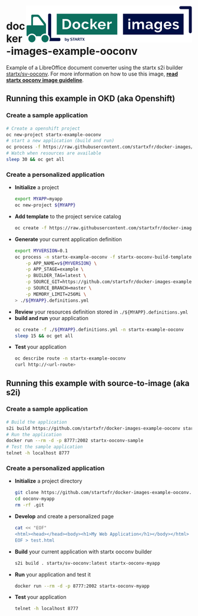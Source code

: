 <img align="right" src="https://raw.githubusercontent.com/startxfr/docker-images/master/travis/logo-small.svg?sanitize=true">

# docker-images-example-ooconv


Example of a LibreOffice document converter using the startx s2i builder [startx/sv-ooconv](https://hub.docker.com/r/startx/sv-ooconv). 
For more information on how to use this image, **[read startx ooconv image guideline](https://github.com/startxfr/docker-images/blob/master/Services/ooconv/README.md)**.

## Running this example in OKD (aka Openshift)

### Create a sample application

```bash
# Create a openshift project
oc new-project startx-example-ooconv
# start a new application (build and run)
oc process -f https://raw.githubusercontent.com/startxfr/docker-images/master/Services/ooconv/openshift-template-build.yml -p APP_NAME=myapp | oc create -f -
# Watch when resources are available
sleep 30 && oc get all
```

### Create a personalized application

- **Initialize** a project
  ```bash
  export MYAPP=myapp
  oc new-project ${MYAPP}
  ```
- **Add template** to the project service catalog
  ```bash
  oc create -f https://raw.githubusercontent.com/startxfr/docker-images/master/Services/ooconv/openshift-template-build.yml -n startx-example-ooconv
  ```
- **Generate** your current application definition
  ```bash
  export MYVERSION=0.1
  oc process -n startx-example-ooconv -f startx-ooconv-build-template \
      -p APP_NAME=v${MYVERSION} \
      -p APP_STAGE=example \
      -p BUILDER_TAG=latest \
      -p SOURCE_GIT=https://github.com/startxfr/docker-images-example-ooconv.git \
      -p SOURCE_BRANCH=master \
      -p MEMORY_LIMIT=256Mi \
  > ./${MYAPP}.definitions.yml
  ```
- **Review** your resources definition stored in `./${MYAPP}.definitions.yml`
- **build and run** your application
  ```bash
  oc create -f ./${MYAPP}.definitions.yml -n startx-example-ooconv
  sleep 15 && oc get all
  ```
- **Test** your application
  ```bash
  oc describe route -n startx-example-ooconv
  curl http://<url-route>
  ```

## Running this example with source-to-image (aka s2i)

### Create a sample application

```bash
# Build the application
s2i build https://github.com/startxfr/docker-images-example-ooconv startx/sv-ooconv startx-ooconv-sample
# Run the application
docker run --rm -d -p 8777:2002 startx-ooconv-sample
# Test the sample application
telnet -h localhost 8777
```

### Create a personalized application

- **Initialize** a project directory
  ```bash
  git clone https://github.com/startxfr/docker-images-example-ooconv.git ooconv-myapp
  cd ooconv-myapp
  rm -rf .git
  ```
- **Develop** and create a personalized page
  ```bash
  cat << "EOF"
  <html><head></head><body><h1>My Web Application</h1></body></html>
  EOF > test.html
  ```
- **Build** your current application with startx ooconv builder
  ```bash
  s2i build . startx/sv-ooconv:latest startx-ooconv-myapp
  ```
- **Run** your application and test it
  ```bash
  docker run --rm -d -p 8777:2002 startx-ooconv-myapp
  ```
- **Test** your application
  ```bash
  telnet -h localhost 8777
  ```
